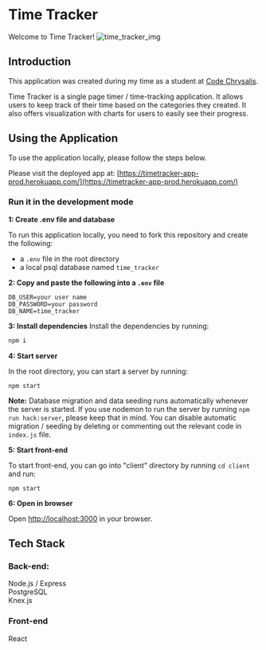 # Time Tracker

Welcome to Time Tracker!
![time_tracker_img](https://user-images.githubusercontent.com/72680138/169623079-d7cef01d-06a5-40e7-9002-286e00f15ecc.jpg)

## Introduction

This application was created during my time as a student at [Code Chrysalis](https://www.codechrysalis.io/ "Code Chrysalis Website").

Time Tracker is a single page timer / time-tracking application. It allows users to keep track of their time based on the categories they created. It also offers visualization with charts for users to easily see their progress.

## Using the Application

To use the application locally, please follow the steps below.

Please visit the deployed app at: [https://timetracker-app-prod.herokuapp.com/](https://timetracker-app-prod.herokuapp.com/)

### Run it in the development mode

**1: Create .env file and database**

To run this application locally, you need to fork this repository and create the following:

- a `.env` file in the root directory
- a local psql database named `time_tracker`

**2: Copy and paste the following into a `.env` file**

```
DB_USER=your user name
DB_PASSWORD=your password
DB_NAME=time_tracker
```

**3: Install dependencies**
Install the dependencies by running:

```jsx
npm i
```

**4: Start server**

In the root directory, you can start a server by running:

`npm start`

**Note:** Database migration and data seeding runs automatically whenever the server is started. If you use nodemon to run the server by running `npm run hack:server`, please keep that in mind.
You can disable automatic migration / seeding by deleting or commenting out the relevant code in `index.js` file.

**5: Start front-end**

To start front-end, you can go into "client" directory by running `cd client` and run:

`npm start`

**6: Open in browser**

Open [http://localhost:3000](http://localhost:3000) in your browser.

## Tech Stack

### Back-end:

Node.js / Express\
PostgreSQL\
Knex.js

### Front-end

React
